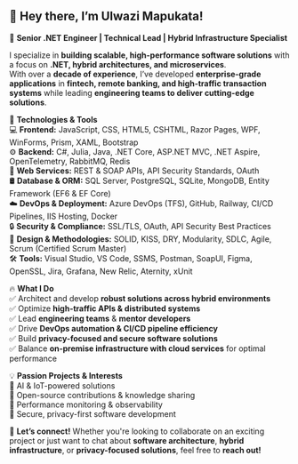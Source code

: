## 👋 Hey there, I’m Ulwazi Mapukata!
🚀 **Senior .NET Engineer | Technical Lead | Hybrid Infrastructure Specialist**

I specialize in **building scalable, high-performance software solutions** with a focus on **.NET, hybrid architectures, and microservices**.<br> With over a **decade of experience**, I’ve developed **enterprise-grade applications** in **fintech, remote banking, and high-traffic transaction systems** while leading **engineering teams to deliver cutting-edge solutions**.

🔧 **Technologies & Tools**<br>
💻 **Frontend:** JavaScript, CSS, HTML5, CSHTML, Razor Pages, WPF, WinForms, Prism, XAML, Bootstrap<br>
⚙️ **Backend:** C#, Julia, Java, .NET Core, ASP.NET MVC, .NET Aspire, OpenTelemetry, RabbitMQ, Redis<br>
🔗 **Web Services:** REST & SOAP APIs, API Security Standards, OAuth<br>
🛢 **Database & ORM:** SQL Server, PostgreSQL, SQLite, MongoDB, Entity Framework (EF6 & EF Core)<br>
☁️ **DevOps & Deployment:** Azure DevOps (TFS), GitHub, Railway, CI/CD Pipelines, IIS Hosting, Docker<br>
🔒 **Security & Compliance:** SSL/TLS, OAuth, API Security Best Practices<br>
📌 **Design & Methodologies:** SOLID, KISS, DRY, Modularity, SDLC, Agile, Scrum (Certified Scrum Master)<br>
🛠 **Tools:** Visual Studio, VS Code, SSMS, Postman, SoapUI, Figma, OpenSSL, Jira, Grafana, New Relic, Aternity, xUnit<br>

🔥 **What I Do**<br>
✅ Architect and develop **robust solutions across hybrid environments**<br>
✅ Optimize **high-traffic APIs & distributed systems**<br>
✅ Lead **engineering teams** & **mentor developers**<br>
✅ Drive **DevOps automation & CI/CD pipeline efficiency**<br>
✅ Build **privacy-focused and secure software solutions**<br>
✅ Balance **on-premise infrastructure with cloud services** for optimal performance<br>

💡 **Passion Projects & Interests**<br>
🔹 AI & IoT-powered solutions<br>
🔹 Open-source contributions & knowledge sharing<br>
🔹 Performance monitoring & observability<br>
🔹 Secure, privacy-first software development<br>

💬 **Let’s connect!** Whether you're looking to collaborate on an exciting project or just want to chat about **software architecture**, **hybrid infrastructure**, or **privacy-focused solutions**, feel free to **reach out!**
